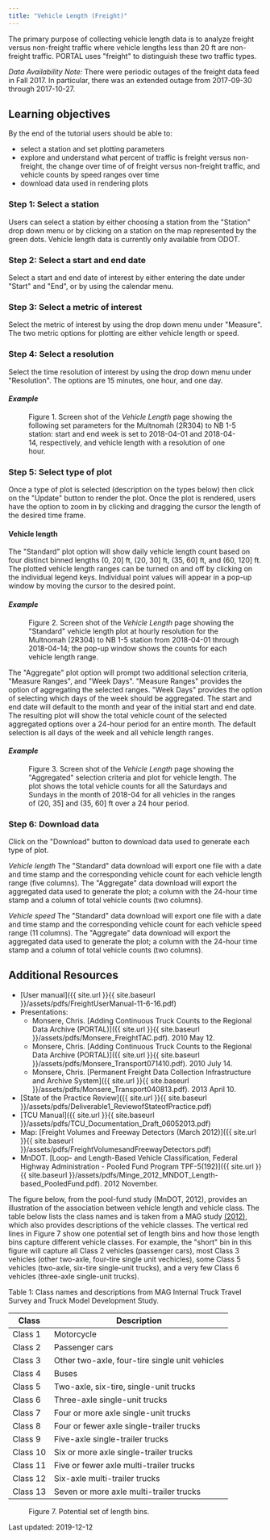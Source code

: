 ```yaml
---
title: "Vehicle Length (Freight)"
---
```

The primary purpose of collecting vehicle length data is to analyze freight versus non-freight traffic where vehicle lengths less than 20 ft are non-freight traffic. PORTAL uses "freight" to distinguish these two traffic types.

_Data Availability Note:_ There were periodic outages of the freight data feed in Fall 2017. In particular, there was an extended outage from 2017-09-30 through 2017-10-27.

## Learning objectives
By the end of the tutorial users should be able to:

* select a station and set plotting parameters
* explore and understand what percent of traffic is freight versus non-freight, the change over time of of freight versus non-freight traffic, and vehicle counts by speed ranges over time
* download data used in rendering plots

### Step 1: Select a station
Users can select a station by either choosing a station from the "Station" drop down menu or by clicking on a station on the map represented by the green dots. Vehicle length data is currently only available from ODOT.

### Step 2: Select a start and end date
Select a start and end date of interest by either entering the date under "Start" and "End", or by using the calendar menu.

### Step 3: Select a metric of interest
Select the metric of interest by using the drop down menu under "Measure". The two metric options for plotting are either vehicle length or speed.  

### Step 4: Select a resolution
Select the time resolution of interest by using the drop down menu under "Resolution". The options are 15 minutes, one hour, and one day.

#### _Example_
<figure class="align-left">
  <img src="{{ site.url }}{{ site.baseurl }}/assets/images/vehicle-length-img1" alt = "">
  <figcaption>Figure 1. Screen shot of the <i>Vehicle Length</i> page showing the following set parameters for the Multnomah (2R304) to NB 1-5 station: start and end week is set to 2018-04-01 and 2018-04-14, respectively, and vehicle length with a resolution of one hour.</figcaption>
</figure>

### Step 5: Select type of plot

Once a type of plot is selected (description on the types below) then click on the "Update" button to render the plot. Once the plot is rendered, users have the option to zoom in by clicking and dragging the cursor the length of the desired time frame.

#### Vehicle length
The "Standard" plot option will show daily vehicle length count based on four distinct binned lengths (0, 20] ft, (20, 30] ft, (35, 60] ft, and (60, 120] ft. The plotted vehicle length ranges can be turned on and off by clicking on the individual legend keys. Individual point values will appear in a pop-up window by moving the cursor to the desired point.

#### _Example_
<figure class="align-left">
  <img src="{{ site.url }}{{ site.baseurl }}/assets/images/vehicle-length-img2" alt = "">
  <figcaption>Figure 2. Screen shot of the <i>Vehicle Length</i> page showing the "Standard" vehicle length plot at hourly resolution for the Multnomah (2R304) to NB 1-5 station from 2018-04-01 through 2018-04-14; the pop-up window shows the counts for each vehicle length range.</figcaption>
</figure>  

The "Aggregate" plot option will prompt two additional selection criteria, "Measure Ranges", and "Week Days". "Measure Ranges" provides the option of aggregating the selected ranges. "Week Days" provides the option of selecting which days of the week should be aggregated. The start and end date will default to the month and year of the initial start and end date. The resulting plot will show the total vehicle count of the selected aggregated options over a 24-hour period for an entire month. The default selection is all days of the week and all vehicle length ranges.

#### _Example_
<figure class="align-left">
  <img src="{{ site.url }}{{ site.baseurl }}/assets/images/vehicle-length-img3" alt = "">
  <figcaption>Figure 3. Screen shot of the <i>Vehicle Length</i> page showing the "Aggregated" selection criteria and plot for vehicle length. The plot shows the total vehicle counts for all the Saturdays and Sundays in the month of 2018-04 for all vehicles in the ranges of (20, 35] and (35, 60] ft over a 24 hour period. </figcaption>
</figure>


### Step 6: Download data
Click on the "Download" button to download data used to generate each type of plot.

_Vehicle length_
The "Standard" data download will export one file with a date and time stamp and the corresponding vehicle count for each vehicle length range (five columns). The "Aggregate" data download will export the aggregated data used to generate the plot; a column with the 24-hour time stamp and a column of total vehicle counts (two columns).

_Vehicle speed_
The "Standard" data download will export one file with a date and time stamp and the corresponding vehicle count for each vehicle speed range (11 columns). The "Aggregate" data download will export the aggregated data used to generate the plot; a column with the 24-hour time stamp and a column of total vehicle counts (two columns).

## Additional Resources
- [User manual]({{ site.url }}{{ site.baseurl }}/assets/pdfs/FreightUserManual-11-6-16.pdf)
- Presentations:
  - Monsere, Chris. [Adding Continuous Truck Counts to the Regional Data Archive (PORTAL)]({{ site.url }}{{ site.baseurl }}/assets/pdfs/Monsere_FreightTAC.pdf). 2010 May 12.
  - Monsere, Chris. [Adding Continuous Truck Counts to the Regional Data Archive (PORTAL)]({{ site.url }}{{ site.baseurl }}/assets/pdfs/Monsere_Transport071410.pdf). 2010 July 14.
  - Monsere, Chris. [Permanent Freight Data Collection Infrastructure and Archive System]({{ site.url }}{{ site.baseurl }}/assets/pdfs/Monsere_Transport040813.pdf). 2013 April 10.
- [State of the Practice Review]({{ site.url }}{{ site.baseurl }}/assets/pdfs/Deliverable1_ReviewofStateofPractice.pdf)
- [TCU Manual]({{ site.url }}{{ site.baseurl }}/assets/pdfs/TCU_Documentation_Draft_06052013.pdf)
- Map: [Freight Volumes and Freeway Detectors (March 2012)]({{ site.url }}{{ site.baseurl }}/assets/pdfs/FreightVolumesandFreewayDetectors.pdf)
- MnDOT. [Loop- and Length-Based Vehicle Classification, Federal Highway Administration - Pooled Fund Program TPF-5(192)]({{ site.url }}{{ site.baseurl }}/assets/pdfs/Minge_2012_MNDOT_Length-based_PooledFund.pdf). 2012 November.

The figure below, from the pool-fund study (MnDOT, 2012), provides an illustration of the association between vehicle length and vehicle class. The table below lists the class names and is taken from a MAG study [(2012)](https://www.azmag.gov/Documents/TRANS_2011-02-25_Federal-Highway-Administration-Vehicle-Classes-With-Definitions.pdf), which also provides descriptions of the vehicle classes. The vertical red lines in Figure 7 show one potential set of length bins and how those length bins capture different vehicle classes. For example, the "short" bin in this figure will capture all Class 2 vehicles (passenger cars), most Class 3 vehicles (other two-axle, four-tire single unit vechicles), some Class 5 vehicles (two-axle, six-tire single-unit trucks), and a very few Class 6 vehicles (three-axle single-unit trucks).

Table 1: Class names and descriptions from MAG Internal Truck Travel Survey and Truck Model Development Study.  

| Class | Description |
| --- | --- |
| Class 1 | Motorcycle |
| Class 2 | Passenger cars |
| Class 3 | Other two-axle, four-tire single unit vehicles |
| Class 4 | Buses |
| Class 5 | Two-axle, six-tire, single-unit trucks |
| Class 6 | Three-axle single-unit trucks |
| Class 7 | Four or more axle single-unit trucks |
| Class 8 | Four or fewer axle single-trailer trucks |
| Class 9 | Five-axle single-trailer trucks |
| Class 10 | Six or more axle single-trailer trucks |
| Class 11 | Five or fewer axle multi-trailer trucks |
| Class 12 | Six-axle multi-trailer trucks |
| Class 13 | Seven or more axle multi-trailer trucks |  

<figure class="align-left">
  <img src="{{ site.url }}{{ site.baseurl }}/assets/images/vehicle_classes_chart.png" alt = "">
  <figcaption>Figure 7. Potential set of length bins.</figcaption>
</figure>

Last updated: 2019-12-12
